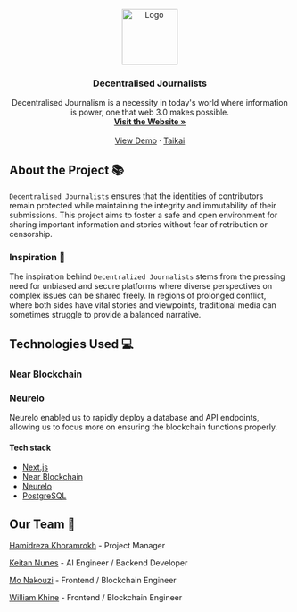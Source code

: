 <!-- PROJECT LOGO -->
<br />
<div align="center">
  <a href="https://github.com/DecentralisedJournalists-Team/decentralised-journalists/">
    <img src=https://cdn.discordapp.com/attachments/1240433316251832321/1241479528094761071/dj-modified.png" alt="Logo" width="100" height="100">
  </a>
  <h3 align="center">Decentralised Journalists</h3>

  <p align="center">
   Decentralised Journalism is a necessity in today's world where information is power, one that web 3.0 makes possible. 
    <br />
    <a href="https://github.com/DecentralisedJournalists-Team/decentralised-journalists/"><strong>Visit the Website »</strong></a>
    <br />
    <br />
    <a href="https://github.com/DecentralisedJournalists-Team/decentralised-journalists/">View Demo</a>
    ·
    <a href="https://github.com/DecentralisedJournalists-Team/decentralised-journalists/">Taikai</a>
  </p>
</div>

## About the Project 📚

`Decentralised Journalists` ensures that the identities of contributors remain protected while maintaining the integrity and immutability of their submissions. This project aims to foster a safe and open environment for sharing important information and stories without fear of retribution or censorship.

### Inspiration 🌱

The inspiration behind `Decentralized Journalists` stems from the pressing need for unbiased and secure platforms where diverse perspectives on complex issues can be shared freely. In regions of prolonged conflict, where both sides have vital stories and viewpoints, traditional media can sometimes struggle to provide a balanced narrative.

## Technologies Used 💻

### Near Blockchain

### Neurelo
Neurelo enabled us to rapidly deploy a database and API endpoints, allowing us to focus more on ensuring the blockchain functions properly.

#### Tech stack
- [Next.js](https://nextjs.org/)
- [Near Blockchain](https://near.org/)
- [Neurelo](https://www.neurelo.com/)
- [PostgreSQL](https://www.postgresql.org/) 

## Our Team 💛

[Hamidreza Khoramrokh](https://www.linkedin.com/in/hamidrezakhoramrokh/) - Project Manager

[Keitan Nunes](https://www.linkedin.com/in/keitannunes/) - AI Engineer / Backend Developer

[Mo Nakouzi](https://www.linkedin.com/in/mnakouzi/) - Frontend / Blockchain Engineer

[William Khine](https://www.linkedin.com/in/william-khine-48b543202/) - Frontend / Blockchain Engineer
